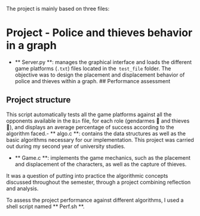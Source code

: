 The project is mainly based on three files:

# Project - Police and thieves behavior in a graph

- ** Server.py **: manages the graphical interface and loads the different game platforms (`.txt`) files located in the` test_file` folder.
  The objective was to design the placement and displacement behavior of police and thieves within a graph. ## Performance assessment

## Project structure

This script automatically tests all the game platforms against all the opponents available in the `Bin` file, for each role (gendarmes 👮 and thieves 🥷), and displays an average percentage of success according to the algorithm faced.- ** algo.c **: contains the data structures as well as the basic algorithms necessary for our implementation.
This project was carried out during my second year of university studies.

- ** Game.c **: implements the game mechanics, such as the placement and displacement of the characters, as well as the capture of thieves.

It was a question of putting into practice the algorithmic concepts discussed throughout the semester, through a project combining reflection and analysis.

To assess the project performance against different algorithms, I used a shell script named ** Perf.sh **.
